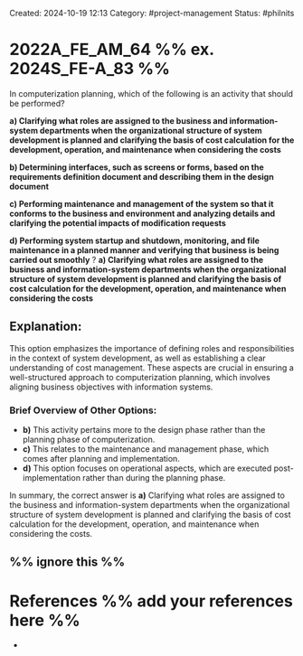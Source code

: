 Created: 2024-10-19 12:13
Category: #project-management 
Status: #philnits


# 2022A_FE_AM_64 %% ex. 2024S_FE-A_83 %%

In computerization planning, which of the following is an activity that should be performed? 

**a) Clarifying what roles are assigned to the business and information-system departments when the organizational structure of system development is planned and clarifying the basis of cost calculation for the development, operation, and maintenance when considering the costs** 

**b) Determining interfaces, such as screens or forms, based on the requirements definition document and describing them in the design document** 

**c) Performing maintenance and management of the system so that it conforms to the business and environment and analyzing details and clarifying the potential impacts of modification requests** 

**d) Performing system startup and shutdown, monitoring, and file maintenance in a planned manner and verifying that business is being carried out smoothly**
? 
**a) Clarifying what roles are assigned to the business and information-system departments when the organizational structure of system development is planned and clarifying the basis of cost calculation for the development, operation, and maintenance when considering the costs**  

## **Explanation:**

This option emphasizes the importance of defining roles and responsibilities in the context of system development, as well as establishing a clear understanding of cost management. These aspects are crucial in ensuring a well-structured approach to computerization planning, which involves aligning business objectives with information systems.

### Brief Overview of Other Options:

- **b)** This activity pertains more to the design phase rather than the planning phase of computerization.
- **c)** This relates to the maintenance and management phase, which comes after planning and implementation.
- **d)** This option focuses on operational aspects, which are executed post-implementation rather than during the planning phase.

In summary, the correct answer is **a)** Clarifying what roles are assigned to the business and information-system departments when the organizational structure of system development is planned and clarifying the basis of cost calculation for the development, operation, and maintenance when considering the costs.




%% ignore this %%
---









# References %% add your references here %%
- 